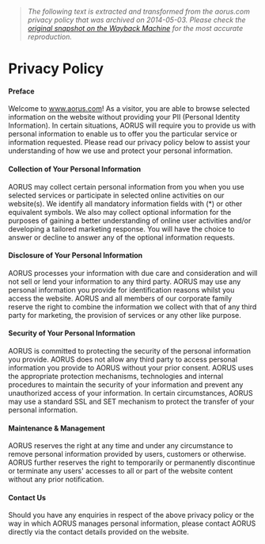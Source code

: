 > *The following text is extracted and transformed from the aorus.com privacy policy that was archived on 2014-05-03. Please check the [original snapshot on the Wayback Machine](https://web.archive.org/web/20140503081749id_/http%3A//www.aorus.com/public/privacy/global) for the most accurate reproduction.*

# Privacy Policy

#### Preface

Welcome to www.aorus.com! As a visitor, you are able to browse selected information on the website without providing your PII (Personal Identity Information). In certain situations, AORUS will require you to provide us with personal information to enable us to offer you the particular service or information requested. Please read our privacy policy below to assist your understanding of how we use and protect your personal information.

#### Collection of Your Personal Information 

AORUS may collect certain personal information from you when you use selected services or participate in selected online activities on our website(s). We identify all mandatory information fields with (*) or other equivalent symbols. We also may collect optional information for the purposes of gaining a better understanding of online user activities and/or developing a tailored marketing response. You will have the choice to answer or decline to answer any of the optional information requests.

#### Disclosure of Your Personal Information 

AORUS processes your information with due care and consideration and will not sell or lend your information to any third party. AORUS may use any personal information you provide for identification reasons whilst you access the website. AORUS and all members of our corporate family reserve the right to combine the information we collect with that of any third party for marketing, the provision of services or any other like purpose.

#### Security of Your Personal Information

AORUS is committed to protecting the security of the personal information you provide. AORUS does not allow any third party to access personal information you provide to AORUS without your prior consent. AORUS uses the appropriate protection mechanisms, technologies and internal procedures to maintain the security of your information and prevent any unauthorized access of your information. In certain circumstances, AORUS may use a standard SSL and SET mechanism to protect the transfer of your personal information.

#### Maintenance & Management 

AORUS reserves the right at any time and under any circumstance to remove personal information provided by users, customers or otherwise. AORUS further reserves the right to temporarily or permanently discontinue or terminate any users' accesses to all or part of the website content without any prior notification.

#### Contact Us

Should you have any enquiries in respect of the above privacy policy or the way in which AORUS manages personal information, please contact AORUS directly via the contact details provided on the website.
